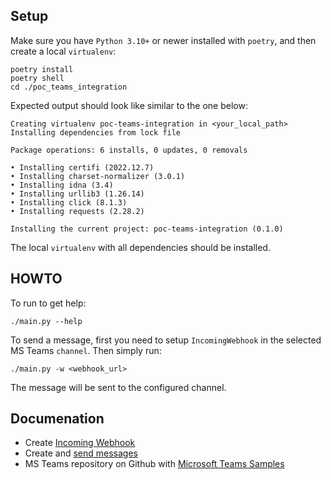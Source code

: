 ## Setup

Make sure you have `Python 3.10+` or newer installed with `poetry`, and then create a local `virtualenv`:

    poetry install
    poetry shell
    cd ./poc_teams_integration

Expected output should look like similar to the one below:

    Creating virtualenv poc-teams-integration in <your_local_path>
    Installing dependencies from lock file

    Package operations: 6 installs, 0 updates, 0 removals

    • Installing certifi (2022.12.7)
    • Installing charset-normalizer (3.0.1)
    • Installing idna (3.4)
    • Installing urllib3 (1.26.14)
    • Installing click (8.1.3)
    • Installing requests (2.28.2)

    Installing the current project: poc-teams-integration (0.1.0)

The local `virtualenv` with all dependencies should be installed.


## HOWTO

To run to get help:

    ./main.py --help

To send a message, first you need to setup `IncomingWebhook` in the selected MS Teams `channel`.
Then simply run:

    ./main.py -w <webhook_url>

The message will be sent to the configured channel.

## Documenation

- Create [Incoming Webhook](https://learn.microsoft.com/en-us/microsoftteams/platform/webhooks-and-connectors/how-to/add-incoming-webhook)
- Create and [send messages](https://learn.microsoft.com/en-us/microsoftteams/platform/webhooks-and-connectors/how-to/connectors-using?tabs=cURL#sending-a-card-using-an-incoming-webhook)
- MS Teams repository on Github with [Microsoft Teams Samples](https://github.com/OfficeDev/Microsoft-Teams-Samples)
